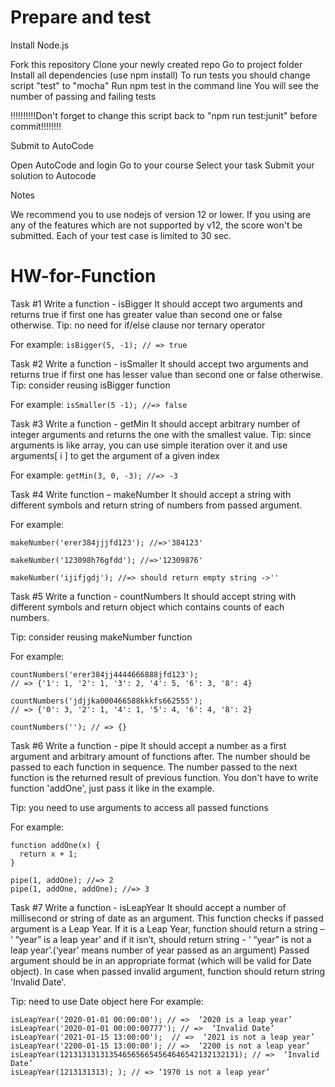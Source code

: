 # Prepare and test


	
Install Node.js

Fork this repository
Clone your newly created repo
Go to project folder
Install all dependencies (use npm install)
To run tests you should change script "test" to "mocha"
Run npm test in the command line
You will see the number of passing and failing tests

!!!!!!!!!!Don't forget to change this script back to "npm run test:junit" before commit!!!!!!!!


Submit to AutoCode

	
Open AutoCode and login
Go to your course
Select your task
Submit your solution to Autocode


Notes


We recommend you to use nodejs of version 12 or lower. If you using are any of the features which are not supported by v12, the score won't be submitted.
Each of your test case is limited to 30 sec.


# HW-for-Function 

Task #1
Write a function - isBigger
It should accept two arguments and returns true if first one has greater value than second one or false otherwise. 
Tip: no need for if/else clause nor ternary operator

For example: 
`isBigger(5, -1); // => true`


Task #2
Write a function - isSmaller
It should accept two arguments and returns true if first one has lesser value than second one or false otherwise. 
Tip: consider reusing isBigger function

For example: 
`isSmaller(5 -1); //=> false`




Task #3
Write a function - getMin
It should accept arbitrary number of integer arguments and returns the one with the smallest value.
Tip: since arguments is like array, you can use simple iteration over it
and use arguments[ i ] to get the argument of a given index

For example: 
`getMin(3, 0, -3); //=> -3`




Task #4	
Write function – makeNumber
It should accept a string with different symbols and return string of numbers from passed argument.

For example:
```
makeNumber('erer384jjjfd123'); //=>'384123'

makeNumber('123098h76gfdd'); //=>'12309876'

makeNumber('ijifjgdj'); //=> should return empty string ->''
```





Task #5
Write a function - countNumbers
It should accept string with different symbols and return object which contains counts of each numbers.

Tip: consider reusing makeNumber function 

For example: 
```
countNumbers('erer384jj4444666888jfd123');
// => {'1': 1, '2': 1, '3': 2, '4': 5, '6': 3, '8': 4}

countNumbers('jdjjka000466588kkkfs662555');
// => {'0': 3, '2': 1, '4': 1, '5': 4, '6': 4, '8': 2}

countNumbers(''); // => {}
```





Task #6
Write a function - pipe
It should accept a number as a first argument and arbitrary amount of functions after. The number should be passed to each function in sequence. The number passed to the next function is the returned result of previous function.
You don't have to write function 'addOne', just pass it like in the example.

Tip: you need to use arguments to access all passed functions

For example: 
```
function addOne(x) {
  return x + 1;
}

pipe(1, addOne); //=> 2
pipe(1, addOne, addOne); //=> 3
```



Task #7
Write a function - isLeapYear
It should accept a number of millisecond or string of date as an argument. This function checks if passed argument is a Leap Year. If it is a Leap Year, function should return a string – ‘ “year” is a leap year’ and if it isn’t, should return string - ‘ “year” is not a leap year’.(‘year’ means number of year passed as an argument)
Passed argument should be in an appropriate format (which will be valid for Date object).
In case when passed invalid argument, function should return string 'Invalid Date'.

Tip: need to use Date object here
For example: 

```
isLeapYear('2020-01-01 00:00:00'); // =>  ‘2020 is a leap year’
isLeapYear('2020-01-01 00:00:00777'); // =>  ‘Invalid Date’
isLeapYear('2021-01-15 13:00:00');  // =>  ‘2021 is not a leap year’
isLeapYear('2200-01-15 13:00:00'); // =>  ‘2200 is not a leap year’
isLeapYear(1213131313135465656654564646542132132131); // =>  ‘Invalid Date’
isLeapYear(1213131313); ); // => ‘1970 is not a leap year’
```
